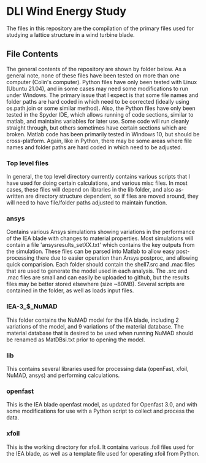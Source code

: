 # DLI Wind Energy Study
The files in this repository are the compilation of the primary files used for studying a lattice structure in a wind turbine blade.
## File Contents
The general contents of the repository are shown by folder below. As a general note, none of these files have been tested on more than one computer (Colin's computer).
Python files have only been tested with Linux (Ubuntu 21.04), and in some cases may need some modifications to run under Windows. The primary issue that I expect is that some file names and folder paths are hard coded in which need to be corrected (ideally using os.path.join or some similar method). Also, the Python files have only been tested in the Spyder IDE, which allows running of code sections, similar to matlab, and maintains variables for later use. Some code will run cleanly straight through, but others sometimes have certain sections which are broken.
Matlab code has been primarily tested in Windows 10, but should be cross-platform. Again, like in Python, there may be some areas where file names and folder paths are hard coded in which need to be adjusted.
### Top level files
In general, the top level directory currently contains various scripts that I have used for doing certain calculations, and various misc files. In most cases, these files will depend on libraries in the lib folder, and also as-written are directory structure dependent, so if files are moved around, they will need to have file/folder paths adjusted to maintain function.
### ansys
Contains various Ansys simulations showing variations in the performance of the IEA blade with changes to material properties. Most simulations will contain a file 'ansysresults_setXX.txt' which contains the key outputs from the simulation. These files can be parsed into Matlab to allow easy post-processing there due to easier operation than Ansys postproc, and allowing quick comparision. Each folder should contain the shell7.src and .mac files that are used to generate the model used in each analysis. The .src and .mac files are small and can easily be uploaded to github, but the results files may be better stored elsewhere (size ~80MB).
Several scripts are contained in the folder, as well as loads input files.
### IEA-3_$_NuMAD
This folder contains the NuMAD model for the IEA blade, including 2 variations of the model, and 9 variations of the material database. The material database that is desired to be used when running NuMAD should be renamed as MatDBsi.txt prior to opening the model.
### lib
This contains several libraries used for processing data (openFast, xfoil, NuMAD, ansys) and performing calculations.
### openfast
This is the IEA blade openfast model, as updated for Openfast 3.0, and with some modifications for use with a Python script to collect and process the data.
### xfoil
This is the working directory for xfoil. It contains various .foil files used for the IEA blade, as well as a template file used for operating xfoil from Python.

